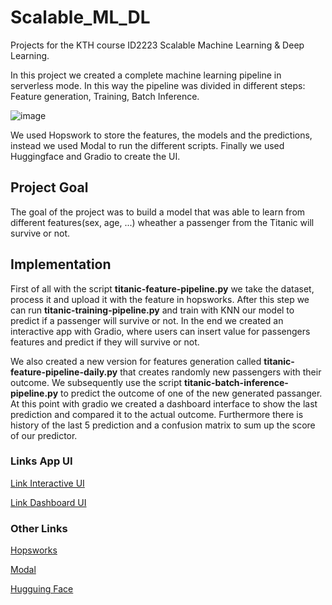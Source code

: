 # Scalable_ML_DL
Projects for the KTH course ID2223 Scalable Machine Learning &amp; Deep Learning.

In this project we created a complete machine learning pipeline in serverless mode. 
In this way the pipeline was divided in different steps: Feature generation, Training, Batch Inference. 

![image](https://user-images.githubusercontent.com/53121540/203356492-745747e2-527b-4d9e-a1f1-932dbd3ab184.png)

We used Hopswork to store the features, the models and the predictions, instead we used Modal to run the different scripts. Finally we used Huggingface and Gradio to create the UI. 

## Project Goal
The goal of the project was to build a model that was able to learn from different features(sex, age, ...) wheather a passenger from the Titanic will survive or not.

## Implementation
First of all with the script **titanic-feature-pipeline.py** we take the dataset, process it and upload it with the feature in hopsworks. After this step we can run **titanic-training-pipeline.py** and train with KNN our model to predict if a passenger will survive or not. 
In the end we created an interactive app with Gradio, where users can insert value for passengers features and predict if they will survive or not.

We also created a new version for features generation called **titanic-feature-pipeline-daily.py** that creates randomly new passengers with their outcome. We subsequently use the script **titanic-batch-inference-pipeline.py** to predict the outcome of one of the new generated passanger. 
At this point with gradio we created a dashboard interface to show the last prediction and compared it to the actual outcome. Furthermore there is history of the last 5 prediction and a confusion matrix to sum up the score of our predictor.

### Links App UI
[Link Interactive UI](https://huggingface.co/spaces/tommyL99/titanic)

[Link Dashboard UI](https://huggingface.co/spaces/tommyL99/titanic-monitoring) 

### Other Links
[Hopsworks](https://app.hopsworks.ai/app)

[Modal](https://modal.com/)

[Hugguing Face](https://huggingface.co/)




